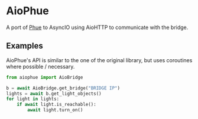 # AioPhue

A port of [Phue](https://github.com/studioimaginaire/phue) to AsyncIO using 
AioHTTP to communicate with the bridge.

## Examples

AioPhue's API is similar to the one of the original library, but uses 
coroutines where possible / necessary.

```python 
from aiophue import AioBridge

b = await AioBridge.get_bridge("BRIDGE IP")
lights = await b.get_light_objects()
for light in lights:
    if await light.is_reachable():
        await light.turn_on()
```